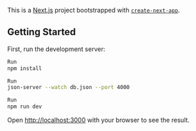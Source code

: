 This is a [Next.js](https://nextjs.org) project bootstrapped with [`create-next-app`](https://github.com/vercel/next.js/tree/canary/packages/create-next-app).

## Getting Started

First, run the development server:

```bash
Run
npm install

Run
json-server --watch db.json --port 4000

Run
npm run dev
```

Open [http://localhost:3000](http://localhost:3000) with your browser to see the result.

